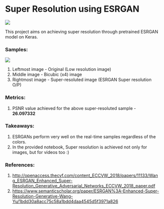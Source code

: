 # Super Resolution using ESRGAN 
<a href="https://colab.research.google.com/github/sanjay-thiyagarajan/super-resoluter/blob/main/SuperResolute.ipynb">![](https://camo.githubusercontent.com/52feade06f2fecbf006889a904d221e6a730c194/68747470733a2f2f636f6c61622e72657365617263682e676f6f676c652e636f6d2f6173736574732f636f6c61622d62616467652e737667)</a>  

This project aims on achieving super resolution through pretrained ESRGAN model on Keras.  
### Samples:  
![](https://user-images.githubusercontent.com/42594454/116289650-4b0a9700-a7b0-11eb-8ea8-d5bf83ca566e.png)  
1) Leftmost image - Original (Low resolution image)
2) Middle image - Bicubic (x4) image
3) Rightmost image - Super-resoluted image (ESRGAN Super resolution O/P)
### Metrics:  
1) PSNR value achieved for the above super-resoluted sample - **26.097332**  
### Takeaways:
1) ESRGANs perform very well on the real-time samples regardless of the colors.
2) In the provided notebook, Super resolution is achieved not only for images, but for videos too :)  
### References:
1) http://openaccess.thecvf.com/content_ECCVW_2018/papers/11133/Wang_ESRGAN_Enhanced_Super-Resolution_Generative_Adversarial_Networks_ECCVW_2018_paper.pdf
2) https://www.semanticscholar.org/paper/ESRGAN%3A-Enhanced-Super-Resolution-Generative-Wang-Yu/1bdd30a8acc75c58a1bdd4daa4545d5f3971a826

